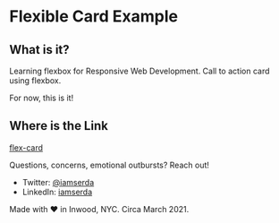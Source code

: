 # Flexible Card Example

## What is it?
Learning flexbox for Responsive Web Development. Call to action card using flexbox.

For now, this is it! 

## Where is the Link
<a href="https://iamserda.github.io/flexiblecardexample/" target="_blank">flex-card</a>


Questions, concerns, emotional outbursts? Reach out!
- Twitter: <a href="https://twitter.com/iamserda">@iamserda</a>
- LinkedIn: <a href="https://linkedin.com/in/iamserda" target="_blank">iamserda</a>

Made with ❤️ in Inwood, NYC. Circa March 2021.
